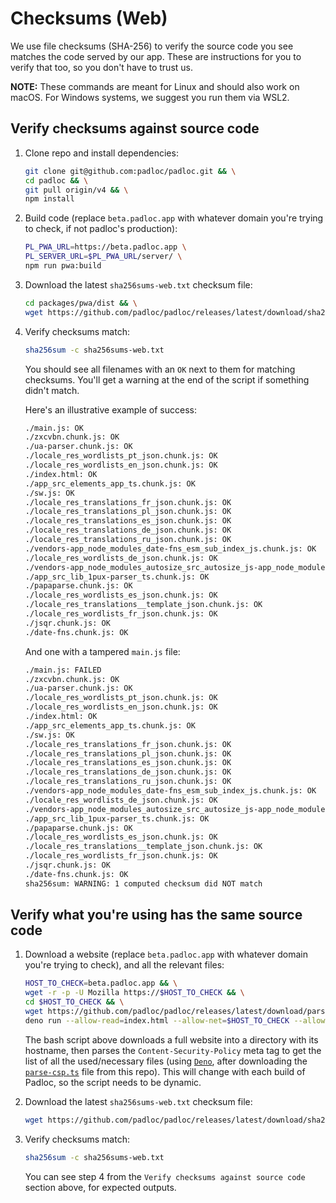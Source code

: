 # Checksums (Web)

We use file checksums (SHA-256) to verify the source code you see matches the
code served by our app. These are instructions for you to verify that too, so
you don't have to trust us.

**NOTE:** These commands are meant for Linux and should also work on macOS. For
Windows systems, we suggest you run them via WSL2.

## Verify checksums against source code

1. Clone repo and install dependencies:

    ```bash
    git clone git@github.com:padloc/padloc.git && \
    cd padloc && \
    git pull origin/v4 && \
    npm install
    ```

2. Build code (replace `beta.padloc.app` with whatever domain you're trying to
   check, if not padloc's production):

    ```bash
    PL_PWA_URL=https://beta.padloc.app \
    PL_SERVER_URL=$PL_PWA_URL/server/ \
    npm run pwa:build
    ```

3. Download the latest `sha256sums-web.txt` checksum file:

    ```bash
    cd packages/pwa/dist && \
    wget https://github.com/padloc/padloc/releases/latest/download/sha256sums-web.txt
    ```

4. Verify checksums match:

    ```bash
    sha256sum -c sha256sums-web.txt
    ```

    You should see all filenames with an `OK` next to them for matching
    checksums. You'll get a warning at the end of the script if something didn't
    match.

    Here's an illustrative example of success:

    ```txt
    ./main.js: OK
    ./zxcvbn.chunk.js: OK
    ./ua-parser.chunk.js: OK
    ./locale_res_wordlists_pt_json.chunk.js: OK
    ./locale_res_wordlists_en_json.chunk.js: OK
    ./index.html: OK
    ./app_src_elements_app_ts.chunk.js: OK
    ./sw.js: OK
    ./locale_res_translations_fr_json.chunk.js: OK
    ./locale_res_translations_pl_json.chunk.js: OK
    ./locale_res_translations_es_json.chunk.js: OK
    ./locale_res_translations_de_json.chunk.js: OK
    ./locale_res_translations_ru_json.chunk.js: OK
    ./vendors-app_node_modules_date-fns_esm_sub_index_js.chunk.js: OK
    ./locale_res_wordlists_de_json.chunk.js: OK
    ./vendors-app_node_modules_autosize_src_autosize_js-app_node_modules_dompurify_dist_purify_js-a-10f8da.chunk.js: OK
    ./app_src_lib_1pux-parser_ts.chunk.js: OK
    ./papaparse.chunk.js: OK
    ./locale_res_wordlists_es_json.chunk.js: OK
    ./locale_res_translations__template_json.chunk.js: OK
    ./locale_res_wordlists_fr_json.chunk.js: OK
    ./jsqr.chunk.js: OK
    ./date-fns.chunk.js: OK
    ```

    And one with a tampered `main.js` file:

    ```txt
    ./main.js: FAILED
    ./zxcvbn.chunk.js: OK
    ./ua-parser.chunk.js: OK
    ./locale_res_wordlists_pt_json.chunk.js: OK
    ./locale_res_wordlists_en_json.chunk.js: OK
    ./index.html: OK
    ./app_src_elements_app_ts.chunk.js: OK
    ./sw.js: OK
    ./locale_res_translations_fr_json.chunk.js: OK
    ./locale_res_translations_pl_json.chunk.js: OK
    ./locale_res_translations_es_json.chunk.js: OK
    ./locale_res_translations_de_json.chunk.js: OK
    ./locale_res_translations_ru_json.chunk.js: OK
    ./vendors-app_node_modules_date-fns_esm_sub_index_js.chunk.js: OK
    ./locale_res_wordlists_de_json.chunk.js: OK
    ./vendors-app_node_modules_autosize_src_autosize_js-app_node_modules_dompurify_dist_purify_js-a-10f8da.chunk.js: OK
    ./app_src_lib_1pux-parser_ts.chunk.js: OK
    ./papaparse.chunk.js: OK
    ./locale_res_wordlists_es_json.chunk.js: OK
    ./locale_res_translations__template_json.chunk.js: OK
    ./locale_res_wordlists_fr_json.chunk.js: OK
    ./jsqr.chunk.js: OK
    ./date-fns.chunk.js: OK
    sha256sum: WARNING: 1 computed checksum did NOT match
    ```

## Verify what you're using has the same source code

1. Download a website (replace `beta.padloc.app` with whatever domain you're
   trying to check), and all the relevant files:

    ```bash
    HOST_TO_CHECK=beta.padloc.app && \
    wget -r -p -U Mozilla https://$HOST_TO_CHECK && \
    cd $HOST_TO_CHECK && \
    wget https://github.com/padloc/padloc/releases/latest/download/parse-csp.ts && \
    deno run --allow-read=index.html --allow-net=$HOST_TO_CHECK --allow-write=. parse-csp.ts
    ```

    The bash script above downloads a full website into a directory with its
    hostname, then parses the `Content-Security-Policy` meta tag to get the list
    of all the used/necessary files (using [`Deno`](https://deno.land), after
    downloading the [`parse-csp.ts`](parse-csp.ts) file from this repo). This
    will change with each build of Padloc, so the script needs to be dynamic.

2. Download the latest `sha256sums-web.txt` checksum file:

    ```bash
    wget https://github.com/padloc/padloc/releases/latest/download/sha256sums-web.txt
    ```

3. Verify checksums match:

    ```bash
    sha256sum -c sha256sums-web.txt
    ```

    You can see step 4 from the `Verify checksums against source code` section
    above, for expected outputs.
